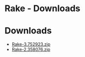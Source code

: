 
Rake - Downloads
================

# Downloads

- [Rake-3.752923.zip](https://raw.githubusercontent.com/UrbanCode/IBM-UCB-PLUGINS/main/files/Rake/Rake-3.752923.zip)
- [Rake-2.358076.zip](https://raw.githubusercontent.com/UrbanCode/IBM-UCB-PLUGINS/main/files/Rake/Rake-2.358076.zip)
